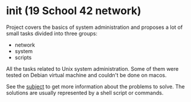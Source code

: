 # init (19 School 42 network)
Project covers the basics of system administration and proposes a lot of small tasks divided into three groups:
* network
* system
* scripts

All the tasks related to Unix system administration. Some of them were tested on Debian virtual machine and couldn't be done on macos.

See the [subject](https://cdn.intra.42.fr/pdf/pdf/6378/init.en.pdf) to get more information about the problems to solve. The solutions are usually represented by a shell script
or commands.
